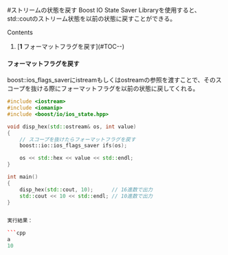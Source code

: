 #ストリームの状態を戻す
Boost IO State Saver Libraryを使用すると、std::coutのストリーム状態を以前の状態に戻すことができる。

Contents
<ol class='goog-toc'><li class='goog-toc'>[<strong>1 </strong>フォーマットフラグを戻す](#TOC--)</li></ol>



<h4>フォーマットフラグを戻す</h4>boost::ios_flags_saverにistreamもしくはostreamの参照を渡すことで、そのスコープを抜ける際にフォーマットフラグを以前の状態に戻してくれる。

```cpp
#include <iostream>
#include <iomanip>
#include <boost/io/ios_state.hpp>

void disp_hex(std::ostream& os, int value)
{
    // スコープを抜けたらフォーマットフラグを戻す
    boost::io::ios_flags_saver ifs(os);

    os << std::hex << value << std::endl;
}

int main()
{
    disp_hex(std::cout, 10);      // 16進数で出力
    std::cout << 10 << std::endl; // 10進数で出力
}


実行結果：

```cpp
a
10


```
